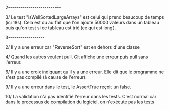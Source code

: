 2-------------------------- 

3/ Le test "isWellSortedLargeArrays" est celui qui prend beaucoup de temps (ici 18s). Cela est du au fait que l'on ajoute 50000 valeurs dans un tableau puis qu'on test si ce tableau est trié (ce qui est long).

3------------------

2/ Il y a une erreur car "ReverseSort" est en dehors d'une classe

4/ Quand les autres veulent pull, Git affiche une erreur puis pull sans l'erreur.

6/ Il y a une croix indiquant qu'il y a une erreur. Elle dit que le programme ne s'est pas compilé (à cause de l'erreur).

9/ Il y a une erreur dans le test, le AssertTrue reçoit un false.

10/ La validation n'a pas identifié l'erreur dans les tests. C'est normal car dans le processus de compilation du logiciel, on n'exécute pas les tests